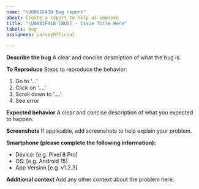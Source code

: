 ```yaml
---
name: "\U0001F41B Bug report"
about: Create a report to help us improve
title: "\U0001F41B [BUG] - Issue Title Here"
labels: bug
assignees: LarveyOfficial

---
```


**Describe the bug**
A clear and concise description of what the bug is.

**To Reproduce**
Steps to reproduce the behavior:
1. Go to '...'
2. Click on '....'
3. Scroll down to '....'
4. See error

**Expected behavior**
A clear and concise description of what you expected to happen.

**Screenshots**
If applicable, add screenshots to help explain your problem.

**Smartphone (please complete the following information):**
 - Device: [e.g. Pixel 8 Pro]
 - OS: [e.g. Android 15]
 - App Version [e.g. v1.2.3]

**Additional context**
Add any other context about the problem here.
